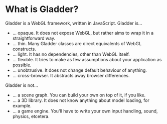 What is Gladder?
===============

Gladder is a WebGL framework, written in JavaScript. Gladder is...

* ... opaque. It does not expose WebGL, but rather aims to wrap it in a straightforward way.
* ... thin. Many Gladder classes are direct equivalents of WebGL constructs.
* ... light. It has no dependencies, other than WebGL itself.
* ... flexible. It tries to make as few assumptions about your application as possible.
* ... unobtrusive. It does not change default behaviour of anything.
* ... cross-browser. It abstracts away browser differences.

Gladder is not...

* ... a scene graph. You can build your own on top of it, if you like.
* ... a 3D library. It does not know anything about model loading, for example.
* ... a game engine. You'll have to write your own input handling, sound, physics, etcetera.
